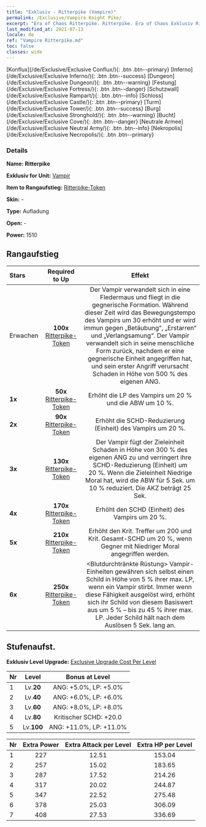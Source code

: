 ```yaml
---
title: "Exklusiv - Ritterpike (Vampire)"
permalink: /Exclusive/Vampire Knight Pike/
excerpt: "Era of Chaos Ritterpike. Ritterpike. Era of Chaos Exklusiv Ritterpike. Vampir Exklusiv."
last_modified_at: 2021-07-13
locale: de
ref: "Vampire Ritterpike.md"
toc: false
classes: wide
---
```

 [Konflux](/de/Exclusive/Exclusive Conflux/){: .btn .btn--primary} [Inferno](/de/Exclusive/Exclusive Inferno/){: .btn .btn--success} [Dungeon](/de/Exclusive/Exclusive Dungeon/){: .btn .btn--warning} [Festung](/de/Exclusive/Exclusive Fortress/){: .btn .btn--danger} [Schutzwall](/de/Exclusive/Exclusive Rampart/){: .btn .btn--info} [Schloss](/de/Exclusive/Exclusive Castle/){: .btn .btn--primary} [Turm](/de/Exclusive/Exclusive Tower/){: .btn .btn--success} [Burg](/de/Exclusive/Exclusive Stronghold/){: .btn .btn--warning} [Bucht](/de/Exclusive/Exclusive Cove/){: .btn .btn--danger} [Neutrale Armee](/de/Exclusive/Exclusive Neutral Army/){: .btn .btn--info} [Nekropolis](/de/Exclusive/Exclusive Necropolis/){: .btn .btn--primary} 

### Details
 **Name: Ritterpike** 

 **Exklusiv for Unit:** [Vampir](/de/units/Vampire/) 

 **Item to Rangaufstieg:** [Ritterpike-Token](/ItemsDE/con_916/)

 **Skin:** -

 **Type:** Aufladung

 **Open:** -

 **Power:** 1510

## Rangaufstieg

  |     Stars    |  Required to Up | Effekt |
  |:-------------|:---------------:|:---------------:|
  |  Erwachen  | **100x** [Ritterpike-Token](/ItemsDE/con_916/) | <Scharlachroter Schlag> Der Vampir verwandelt sich in eine Fledermaus und fliegt in die gegnerische Formation. Während dieser Zeit wird das Bewegungstempo des Vampirs um 30 erhöht und er wird immun gegen „Betäubung“, „Erstarren“ und „Verlangsamung“. Der Vampir verwandelt sich in seine menschliche Form zurück, nachdem er eine gegnerische Einheit angegriffen hat, und sein erster Angriff verursacht Schaden in Höhe von 500 % des eigenen ANG. |
  | **1x** <i class="fas fa-star"/> | **50x** [Ritterpike-Token](/ItemsDE/con_916/) | Erhöht die LP des Vampirs um 20 % und die ABW um 10 %. |
  | **2x** <i class="fas fa-star"/> | **90x** [Ritterpike-Token](/ItemsDE/con_916/) | Erhöht die SCHD-Reduzierung (Einheit) des Vampirs um 20 %. |
  | **3x** <i class="fas fa-star"/> | **130x** [Ritterpike-Token](/ItemsDE/con_916/) | <Blutzahn-Gesang> Der Vampir fügt der Zieleinheit Schaden in Höhe von 300 % des eigenen ANG zu und verringert ihre SCHD-Reduzierung (Einheit) um 20 %. Wenn die Zieleinheit Niedrige Moral hat, wird die ABW für 5 Sek. um 10 % reduziert. Die AKZ beträgt 25 Sek. |
  | **4x** <i class="fas fa-star"/> | **170x** [Ritterpike-Token](/ItemsDE/con_916/) | Erhöht den SCHD (Einheit) des Vampirs um 20 %. |
  | **5x** <i class="fas fa-star"/> | **210x** [Ritterpike-Token](/ItemsDE/con_916/) | Erhöht den Krit. Treffer um 200 und Krit. Gesamt-SCHD um 20 %, wenn Gegner mit Niedriger Moral angegriffen werden. |
  | **6x** <i class="fas fa-star"/> | **250x** [Ritterpike-Token](/ItemsDE/con_916/) | <Blutdurchtränkte Rüstung> Vampir-Einheiten gewähren sich selbst einen Schild in Höhe von 5 % ihrer max. LP, wenn ein Vampir stirbt. Immer wenn diese Fähigkeit ausgelöst wird, erhöht sich ihr Schild von diesem Basiswert aus um 5 % – bis zu 45 % ihrer max. LP. Jeder Schild hält nach dem Auslösen 5 Sek. lang an. |


## Stufenaufst.
 **Exklusiv Level Upgrade:** [Exclusive Upgrade Cost Per Level](/Exclusive/ExclusiveUpgradeCostPerLevel/)

  |  Nr  |   Level  | Bonus at Level |
  |:-----|:--------:|:--------------:|
  | 1 | Lv.**20** | ANG: +5.0%, LP: +5.0% |
  | 2 | Lv.**40** | ANG: +6.0%, LP: +6.0% |
  | 3 | Lv.**60** | ANG: +8.0%, LP: +8.0% |
  | 4 | Lv.**80** | Kritischer SCHD: +20.0 |
  | 5 | Lv.**100** | ANG: +11.0%, LP: +11.0% |


  |  Nr  |  Extra Power | Extra Attack per Level | Extra HP per Level |
  |:-----|:--------:|:--------:|:--------:|
  | 1 | 227 | 12.51 | 153.04 |
  | 2 | 257 | 15.02 | 183.65 |
  | 3 | 287 | 17.52 | 214.26 |
  | 4 | 317 | 20.02 | 244.87 |
  | 5 | 347 | 22.52 | 275.48 |
  | 6 | 378 | 25.03 | 306.09 |
  | 7 | 408 | 27.53 | 336.69 |


